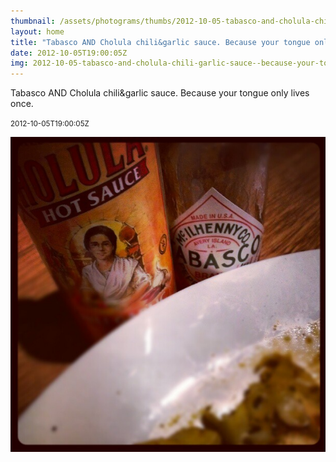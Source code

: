 ```yaml
---
thumbnail: /assets/photograms/thumbs/2012-10-05-tabasco-and-cholula-chili-garlic-sauce--because-your-tongue-only-lives-once-.png
layout: home
title: "Tabasco AND Cholula chili&garlic sauce. Because your tongue only lives once."
date: 2012-10-05T19:00:05Z
img: 2012-10-05-tabasco-and-cholula-chili-garlic-sauce--because-your-tongue-only-lives-once-.jpg
---
```


Tabasco AND Cholula chili&garlic sauce. Because your tongue only lives once.

<small>2012-10-05T19:00:05Z</small>

![Tabasco AND Cholula chili&garlic sauce. Because your tongue only lives once.](/assets/photograms/original/2012-10-05-tabasco-and-cholula-chili-garlic-sauce--because-your-tongue-only-lives-once-.jpg)
